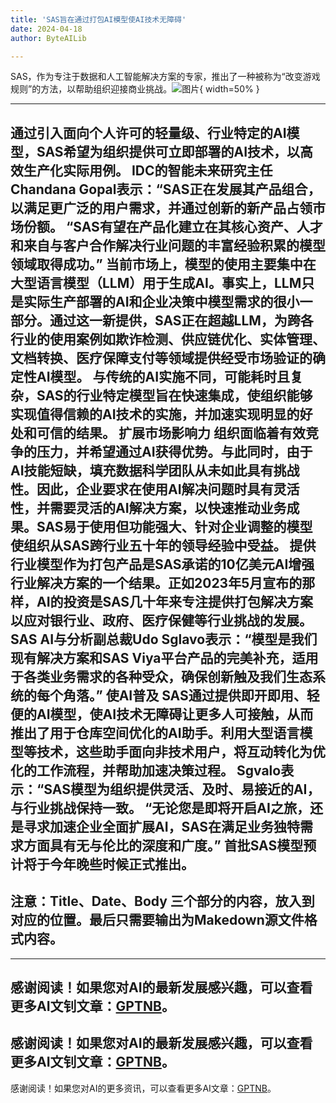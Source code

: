 ```yaml
---
title: 'SAS旨在通过打包AI模型使AI技术无障碍'
date: 2024-04-18
author: ByteAILib

---
```


SAS，作为专注于数据和人工智能解决方案的专家，推出了一种被称为“改变游戏规则”的方法，以帮助组织迎接商业挑战。![图片](https://www.artificialintelligence-news.com/wp-content/uploads/sites/9/2024/04/possessed-photography-jIBMSMs4_kA-unsplash.jpg){ width=50% }

---

通过引入面向个人许可的轻量级、行业特定的AI模型，SAS希望为组织提供可立即部署的AI技术，以高效生产化实际用例。
IDC的智能未来研究主任Chandana Gopal表示：“SAS正在发展其产品组合，以满足更广泛的用户需求，并通过创新的新产品占领市场份额。
“SAS有望在产品化建立在其核心资产、人才和来自与客户合作解决行业问题的丰富经验积累的模型领域取得成功。”
当前市场上，模型的使用主要集中在大型语言模型（LLM）用于生成AI。事实上，LLM只是实际生产部署的AI和企业决策中模型需求的很小一部分。通过这一新提供，SAS正在超越LLM，为跨各行业的使用案例如欺诈检测、供应链优化、实体管理、文档转换、医疗保障支付等领域提供经受市场验证的确定性AI模型。
与传统的AI实施不同，可能耗时且复杂，SAS的行业特定模型旨在快速集成，使组织能够实现值得信赖的AI技术的实施，并加速实现明显的好处和可信的结果。
扩展市场影响力
组织面临着有效竞争的压力，并希望通过AI获得优势。与此同时，由于AI技能短缺，填充数据科学团队从未如此具有挑战性。因此，企业要求在使用AI解决问题时具有灵活性，并需要灵活的AI解决方案，以快速推动业务成果。SAS易于使用但功能强大、针对企业调整的模型使组织从SAS跨行业五十年的领导经验中受益。
提供行业模型作为打包产品是SAS承诺的10亿美元AI增强行业解决方案的一个结果。正如2023年5月宣布的那样，AI的投资是SAS几十年来专注提供打包解决方案以应对银行业、政府、医疗保健等行业挑战的发展。
SAS AI与分析副总裁Udo Sglavo表示：“模型是我们现有解决方案和SAS Viya平台产品的完美补充，适用于各类业务需求的各种受众，确保创新触及我们生态系统的每个角落。”
使AI普及
SAS通过提供即开即用、轻便的AI模型，使AI技术无障碍让更多人可接触，从而推出了用于仓库空间优化的AI助手。利用大型语言模型等技术，这些助手面向非技术用户，将互动转化为优化的工作流程，并帮助加速决策过程。
Sgvalo表示：“SAS模型为组织提供灵活、及时、易接近的AI，与行业挑战保持一致。
“无论您是即将开启AI之旅，还是寻求加速企业全面扩展AI，SAS在满足业务独特需求方面具有无与伦比的深度和广度。”
首批SAS模型预计将于今年晚些时候正式推出。
---
注意：Title、Date、Body 三个部分的内容，放入到对应的位置。最后只需要输出为Makedown源文件格式内容。
---

---
感谢阅读！如果您对AI的最新发展感兴趣，可以查看更多AI文钊文章：[GPTNB](https://gptnb.com)。
---
感谢阅读！如果您对AI的最新发展感兴趣，可以查看更多AI文钊文章：[GPTNB](https://gptnb.com)。
---
感谢阅读！如果您对AI的更多资讯，可以查看更多AI文章：[GPTNB](https://gptnb.com)。